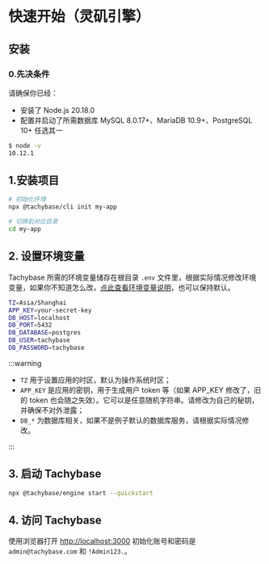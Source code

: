 # 快速开始（灵矶引擎）

## 安装

### 0.先决条件
 请确保你已经：

- 安装了 Node.js 20.18.0
- 配置并启动了所需数据库 MySQL 8.0.17+、MariaDB 10.9+、PostgreSQL 10+ 任选其一

 ```bash
$ node -v 
10.12.1
 ```

## 1.安装项目

```bash
# 初始化环境
npx @tachybase/cli init my-app

# 切换到对应目录
cd my-app

```

## 2. 设置环境变量

Tachybase 所需的环境变量储存在根目录 `.env` 文件里，根据实际情况修改环境变量，如果你不知道怎么改，[点此查看环境变量说明](../env.md)，也可以保持默认。

```bash
TZ=Asia/Shanghai
APP_KEY=your-secret-key
DB_HOST=localhost
DB_PORT=5432
DB_DATABASE=postgres
DB_USER=tachybase
DB_PASSWORD=tachybase
```

:::warning

  - `TZ` 用于设置应用的时区，默认为操作系统时区；
  - `APP_KEY` 是应用的密钥，用于生成用户 token 等（如果 APP_KEY 修改了，旧的 token 也会随之失效）。它可以是任意随机字符串。请修改为自己的秘钥，并确保不对外泄露；
  - `DB_*` 为数据库相关，如果不是例子默认的数据库服务，请根据实际情况修改。

::: 

## 3. 启动 Tachybase

```bash
npx @tachybase/engine start --quickstart
```

## 4. 访问 Tachybase

使用浏览器打开 [http://localhost:3000](http://localhost:3000) 初始化账号和密码是 `admin@tachybase.com` 和 `!Admin123.`。
